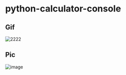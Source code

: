 # python-calculator-console

## Gif
![2222](https://user-images.githubusercontent.com/44746095/216639021-20b36ca4-6daa-4bff-a2d7-90cc1dc43e41.gif)

## Pic
![image](https://user-images.githubusercontent.com/44746095/216636329-06ba1992-edd9-4935-8a01-5cfa002b0373.png)
